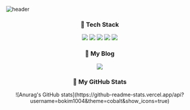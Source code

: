 ![header](https://capsule-render.vercel.app/api?type=waving&color=auto&height=300&section=header&text=BoGyoeng%20Kim&fontSize=90)

<h3 align="center"> 🔮 Tech Stack</h3>
<p align="center">
<img src="https://img.shields.io/badge/HTML-E34F26?style=flat-square&logo=HTML5&logoColor=white"/>
<img src="https://img.shields.io/badge/CSS-1572B6?style=flat-square&logo=CSS3&logoColor=white"/>
<img src="https://img.shields.io/badge/Javascript-F7DF1E?style=flat-square&logo=Javascript&logoColor=white"/>
<img src="https://img.shields.io/badge/React & React Native-61DAFB?style=flat-square&logo=React&logoColor=white"/>
<img src="https://img.shields.io/badge/Next.js-000000?style=flat-square&logo=Next.js&logoColor=white"/> 
</p>




<h3 align="center">💜  My Blog </h3>
<p align="center"><img src="https://img.shields.io/badge/Tech Blog-11B48A?style=flat-square&logo=Vimeo&logoColor=white"&link="https://velog.io/@chloeee"/> </p>

<h3 align="center"> 🦄 My GitHub Stats </h3>
<div align="center">
![Anurag's GitHub stats](https://github-readme-stats.vercel.app/api?username=bokim1004&theme=cobalt&show_icons=true)
  </div>

